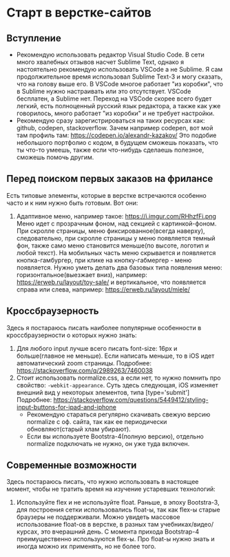 # Старт в верстке-сайтов

## Вступление

- Рекомендую использовать редактор Visual Studio Code. В сети много хвалебных отзывов насчет Sublime Text, однако я настоятельно рекомендую использовать VSCode а не Sublime. Я сам продолжительное время использовал Sublime Text-3 и могу сказать, что   на голову выше его. В VSCode многое работает "из коробки", что в Sublime нужно настраивать или это отсутствует. VSCode бесплатен, а Sublime нет. Переход на VSCode скорее всего будет легкий, есть полноценный русский язык редактора, а также как уже говорилось, много работает "из коробки" и не требует настройки. 
- Рекомендую сразу зарегистрироваться на таких ресурсах как: github, codepen, stackoverflow. Зачем например codepen, вот мой там профиль там: https://codepen.io/alexandr-kazakov/ Это подобие небольшого портфолио с кодом, в будущем сможешь показать, что ты что-то умеешь, также если что-нибудь сделаешь полезное, сможешь помочь другим.

## Перед поиском первых заказов на фрилансе

Есть типовые элементы, которые в верстке встречаются особенно часто и к ним нужно быть готовым. Вот они:
1. Адаптивное меню, например такое: https://i.imgur.com/RHhzfFi.png Меню идет с прозрачным фоном, над секцией с картинкой-фоном. При скролле страницы, меню фиксированное(всегда наверху), следовательно, при скролле страницы у меню появляется темный фон, также само меню становится меньше(по высоте, логотип и любой текст). На мобильных часть меню скрывается и появляется кнопка-гамбургер, при клике на кнопку-габмергер - меню появляется. Нужно уметь делать два базовых типа появления меню: горизонтальное(выезжает вниз), например: https://erweb.ru/layout/toy-sale/ и вертикальное, что появляется справа или слева, например: https://erweb.ru/layout/miele/

## Кроссбраузерность

Здесь я постараюсь писать наиболее популярные особенности в кроссбраузерности о которых нужно знать:
1. Для любого input лучше всего писать font-size: 16px и больше(главное не меньше). Если написать меньше, то в iOS идет автоматический zoom страницы. Подробнее: https://stackoverflow.com/q/2989263/7460038
2. Стоит использовать normalize.css, а если нет, то нужно помнить про свойство: `-webkit-appearance`. Суть здесь следующая, iOS изменяет внешний вид у некоторых элементов, типа [type='submit'] Подробнее: https://stackoverflow.com/questions/5449412/styling-input-buttons-for-ipad-and-iphone 
   - Рекомендую стараться регулярно скачивать свежую версию normalize с оф. сайта, так как ее периодически обновляют(старый хлам убирают).
   - Если вы используете Bootstra-4(полную версию), отдельно normalize подключать не нужно, он уже туда включен.

## Современные возможности

Здесь постараюсь писать, что нужно использовать в настоящее момент, чтобы не тратить время на изучение устаревших технологий:
1. Используйте flex и не используйте float. Раньше, в эпоху Bootstra-3, для построения сетки использовались float-ы, так как flex-ы старые браузеры не поддерживали. Можно увидеть массовое использование float-ов в верстке, в разных там учебниках/видео/курсах, это вчерашний день. С момента прихода Bootstrap-4 преимущественно используются flex-ы. Про float-ы нужно знать и иногда можно их применять, но не более того.


